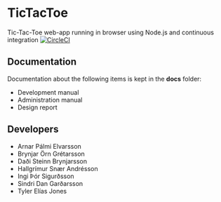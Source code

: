 # TicTacToe 
Tic-Tac-Toe web-app running in browser using Node.js and continuous integration
[![CircleCI](https://circleci.com/gh/Late-Term-Assignment/TicTacToe.svg?style=svg)](https://circleci.com/gh/Late-Term-Assignment/TicTacToe)

## Documentation
Documentation about the following items is kept in the **docs** folder:
- Development manual
- Administration manual
- Design report

## Developers
- Arnar Pálmi Elvarsson
- Brynjar Örn Grétarsson 
- Daði Steinn Brynjarsson
- Hallgrímur Snær Andrésson
- Ingi Þór Sigurðsson
- Sindri Dan Garðarsson
- Tyler Elías Jones